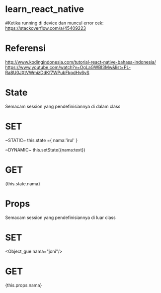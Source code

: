 # learn_react_native

#Ketika running di device dan muncul error cek:
https://stackoverflow.com/a/45409223

# Referensi
http://www.kodingindonesia.com/tutorial-react-native-bahasa-indonesia/
https://www.youtube.com/watch?v=OgLaGWBI3Mw&list=PL-Ra8U0JXtVWmizDdKf7WPubFkpdHv6vS


# State
Semacam session yang pendefinisiannya di dalam class

SET
===

~STATIC~
this.state ={
      nama:'irul'
}

~DYNAMIC~
this.setState({nama:text})

GET
===
{this.state.nama}


# Props 
Semacam session yang pendefinisiannya di luar class

SET
===
<Object_gue nama="joni"/>

GET
===
{this.props.nama}